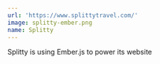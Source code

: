```yaml
---
url: 'https://www.splittytravel.com/'
image: splitty-ember.png
name: Splitty
---
```

Splitty is using Ember.js to power its website